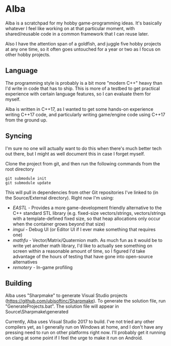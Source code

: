 # Alba

Alba is a scratchpad for my hobby game-programming ideas. It's basically whatever I feel like working on at that particular moment, with shared/reusable code in a common framework that I can reuse later. 

Also I have the attention span of a goldfish, and juggle five hobby projects at any one time, so it often goes untouched for a year or two as I focus on other hobby projects.

## Language

The programming style is probably is a bit more "modern C++" heavy than I'd write in code that has to ship. This is more of a testbed to get practical experience with certain language features, so I can evaluate them for myself. 

Alba is written in C++17, as I wanted to get some hands-on experience writing C++17 code, and particularly writing game/engine code using C++17 from the ground up. 

## Syncing

I'm sure no one will actually want to do this when there's much better tech out there, but I might as well document this in case I forget myself.

Clone the project from git, and then run the following commands from the root directory

    git submodule init
    git submodule update
    
This will pull in dependencies from other Git repositories I've linked to (in the Source/External directory). 
Right now I'm using:

* *EASTL* - Provides a more game-development friendly alternative to the C++ standard STL library (e.g. fixed-size vectors/strings, vectors/strings with a template-defined fixed size, so that heap allocations only occur when the container grows beyond that size)
* *imgui* - Debug UI (or Editor UI if I ever make something that requires one)
* *mathfu* - Vector/Matrix/Quaternion math. As much fun as it would be to write yet another math library, I'd like to actually see something on screen within a reasonable amount of time, so I figured I'd take advantage of the hours of testing that have gone into open-source alternatives 
* *remotery* - In-game profiling

## Building

Alba uses "Sharpmake" to generate Visual Studio projects (https://github.com/ubisoftinc/Sharpmake).
To generate the solution file, run "GenerateProjects.bat". The solution file will appear in Source\Sharpmake\generated

Currently, Alba uses Visual Studio 2017 to build. I've not tried any other compilers yet, as I generally run on Windows at home, and I don't have any pressing need to run on other platforms right now. I'll probably get it running on clang at some point if I feel the urge to make it run on Android. 

